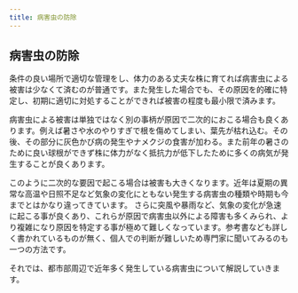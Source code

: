 ```yaml
---
title: 病害虫の防除
---
```

## 病害虫の防除
条件の良い場所で適切な管理をし、体力のある丈夫な株に育てれば病害虫による被害は少なくて済むのが普通です。また発生した場合でも、その原因を的確に特定し、初期に適切に対処することができれば被害の程度も最小限で済みます。

病害虫による被害は単独ではなく別の事柄が原因で二次的におこる場合も良くあります。例えば暑さや水のやりすぎで根を傷めてしまい、葉先が枯れ込む。その後、その部分に灰色かび病の発生やナメクジの食害が加わる。また前年の暑さのために良い球根ができず株に体力がなく抵抗力が低下したために多くの病気が発生することが良くあります。

このように二次的な要因で起こる場合は被害も大きくなります。近年は夏期の異常な高温や日照不足など気象の変化にともない発生する病害虫の種類や時期も今までとはかなり違ってきています。 さらに突風や暴雨など、気象の変化が急速に起こる事が良くあり、これらが原因で病害虫以外による障害も多くみられ、より複雑になり原因を特定する事が極めて難しくなっています。参考書なども詳しく書かれているものが無く、個人での判断が難しいため専門家に聞いてみるのも一つの方法です。

それでは、都市部周辺で近年多く発生している病害虫について解説していきます。

<!-- FIXME: 書写 -->
